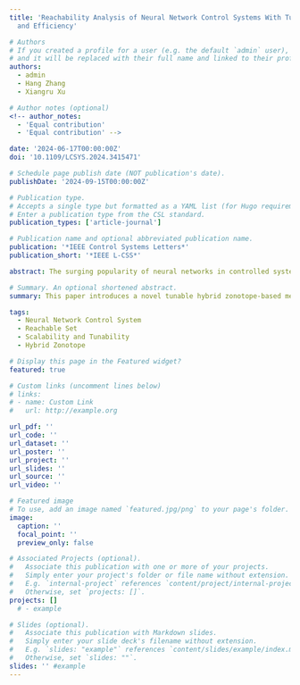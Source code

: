 ```yaml
---
title: 'Reachability Analysis of Neural Network Control Systems With Tunable Accuracy
  and Efficiency'

# Authors
# If you created a profile for a user (e.g. the default `admin` user), write the username (folder name) here
# and it will be replaced with their full name and linked to their profile.
authors:
  - admin
  - Hang Zhang
  - Xiangru Xu

# Author notes (optional)
<!-- author_notes:
  - 'Equal contribution'
  - 'Equal contribution' -->

date: '2024-06-17T00:00:00Z'
doi: '10.1109/LCSYS.2024.3415471'

# Schedule page publish date (NOT publication's date).
publishDate: '2024-09-15T00:00:00Z'

# Publication type.
# Accepts a single type but formatted as a YAML list (for Hugo requirements).
# Enter a publication type from the CSL standard.
publication_types: ['article-journal']

# Publication name and optional abbreviated publication name.
publication: '*IEEE Control Systems Letters*'
publication_short: '*IEEE L-CSS*'

abstract: The surging popularity of neural networks in controlled systems underscores the imperative for formal verification to ensure the reliability and safety of such systems. Existing set propagation-based approaches for reachability analysis in neural network control systems encounter challenges in scalability and flexibility. This letter introduces a novel tunable hybrid zonotope-based method for computing both forward and backward reachable sets of neural network control systems. The proposed method incorporates an optimization-based network reduction technique and an activation pattern-based hybrid zonotope propagation approach for ReLU-activated feedforward neural networks. Furthermore, it enables two tunable parameters to balance computational complexity and approximation accuracy. A numerical example is provided to illustrate the performance and tunability of the proposed approach.

# Summary. An optional shortened abstract.
summary: This paper introduces a novel tunable hybrid zonotope-based method for computing both forward and backward reachable sets of neural network control systems.

tags:
  - Neural Network Control System
  - Reachable Set
  - Scalability and Tunability
  - Hybrid Zonotope

# Display this page in the Featured widget?
featured: true

# Custom links (uncomment lines below)
# links:
# - name: Custom Link
#   url: http://example.org

url_pdf: ''
url_code: ''
url_dataset: ''
url_poster: ''
url_project: ''
url_slides: ''
url_source: ''
url_video: ''

# Featured image
# To use, add an image named `featured.jpg/png` to your page's folder.
image:
  caption: ''
  focal_point: ''
  preview_only: false

# Associated Projects (optional).
#   Associate this publication with one or more of your projects.
#   Simply enter your project's folder or file name without extension.
#   E.g. `internal-project` references `content/project/internal-project/index.md`.
#   Otherwise, set `projects: []`.
projects: []
  # - example

# Slides (optional).
#   Associate this publication with Markdown slides.
#   Simply enter your slide deck's filename without extension.
#   E.g. `slides: "example"` references `content/slides/example/index.md`.
#   Otherwise, set `slides: ""`.
slides: '' #example
---
```


<!-- {{% callout note %}}
Click the _Cite_ button above to demo the feature to enable visitors to import publication metadata into their reference management software.
{{% /callout %}}

{{% callout note %}}
Create your slides in Markdown - click the _Slides_ button to check out the example.
{{% /callout %}} -->

<!-- Add the publication's **full text** or **supplementary notes** here. You can use rich formatting such as including [code, math, and images](https://docs.hugoblox.com/content/writing-markdown-latex/). -->
